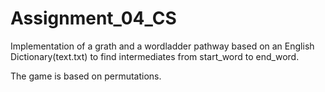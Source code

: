 # Assignment_04_CS

Implementation of a grath and a wordladder pathway based on an English Dictionary(text.txt) to find intermediates from start_word to end_word.

The game is based on permutations. 


